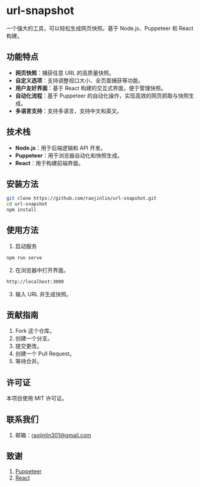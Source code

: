 # url-snapshot

一个强大的工具，可以轻松生成网页快照。基于 Node.js、Puppeteer 和 React 构建。

## 功能特点

- **网页快照**：捕获任意 URL 的高质量快照。
- **自定义选项**：支持调整视口大小、全页面捕获等功能。
- **用户友好界面**：基于 React 构建的交互式界面，便于管理快照。
- **自动化流程**：基于 Puppeteer 的自动化操作，实现高效的网页抓取与快照生成。
- **多语言支持**：支持多语言，支持中文和英文。

## 技术栈

- **Node.js**：用于后端逻辑和 API 开发。
- **Puppeteer**：用于浏览器自动化和快照生成。
- **React**：用于构建前端界面。

## 安装方法

```bash
git clone https://github.com/raojinlin/url-snapshot.git
cd url-snapshot
npm install
```

## 使用方法

1. 启动服务
```bash
npm run serve
```

2. 在浏览器中打开界面。
```bash
http://localhost:3000
```

3. 输入 URL 并生成快照。

## 贡献指南
1. Fork 这个仓库。
2. 创建一个分支。
3. 提交更改。
4. 创建一个 Pull Request。
5. 等待合并。

## 许可证
本项目使用 MIT 许可证。

## 联系我们
1. 邮箱：raojinlin301@gmail.com

## 致谢
1. [Puppeteer](https://github.com/puppeteer/puppeteer)
2. [React](https://github.com/facebook/react)
